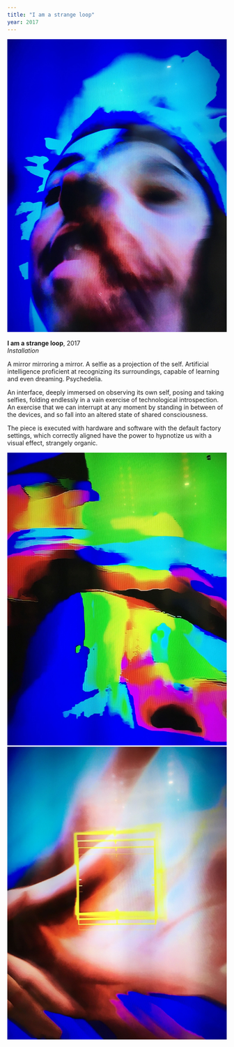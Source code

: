 ```yaml
---
title: "I am a strange loop"
year: 2017
---
```

![](../assets/iamastrangeloop-6.jpg)

**I am a strange loop**, 2017  
*Installation*

A mirror mirroring a mirror. A selfie as a projection of the self. Artificial intelligence proficient at recognizing its surroundings, capable of learning and even dreaming. Psychedelia.

An interface, deeply immersed on observing its own self, posing and taking selfies, folding endlessly in a vain exercise of technological introspection. An exercise that we can interrupt at any moment by standing in between of the devices, and so fall into an altered state of shared consciousness. 

The piece is executed with hardware and software with the default factory settings, which correctly aligned have the power to hypnotize us with a visual effect, strangely organic.

<div class="gallery">
    <div class="gallery-left">
        <img src="../assets/iamastrangeloop-9.jpg">
    </div>
    <div class="gallery-right">
        <img src="../assets/iamastrangeloop-10.jpg">
    </div>
</div>